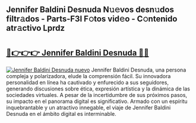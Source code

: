 ## Jennifer Baldini Desnuda N𝚞𝚎vos desn𝚞dos filtr𝚊dos - Parts-F3l F𝚘tos vid𝚎o - C𝚘ntenido atr𝚊ctivo Lprdz

# <h2><a href="http://mbb2vh.tromn.icu/?c=Jennifer+Baldini+Desnuda">🔗👉👉👉 Jennifer Baldini Desnuda 🔗🔗</a></h2>

[![Jennifer Baldini Desnuda nuevo](https://i.imgur.com/pEAQMta.gif)](http://mbb2vh.tromn.icu/?c=Jennifer+Baldini+Desnuda)
Jennifer Baldini Desnuda, una persona compleja y polarizadora, elude la comprensión fácil. Su innovadora personalidad en línea ha cautivado y enfurecido a sus seguidores, generando discusiones sobre ética, expresión artística y la dinámica de las sociedades virtuales. A pesar de la incertidumbre de sus próximos pasos, su impacto en el panorama digital es significativo. Armado con un espíritu inquebrantable y un atractivo innegable, el viaje de Jennifer Baldini Desnuda en el ámbito digital es interminable.
